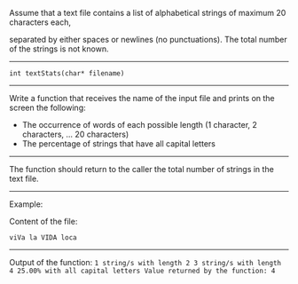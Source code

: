 Assume that a text file contains a list of alphabetical strings of maximum 20 characters each,

separated by either spaces or newlines (no punctuations). The total number of the strings is not known.
______________
`
int textStats(char* filename)
`
______________
Write a function that receives the name of the input file and prints on the screen the following:

- The occurrence of words of each possible length (1 character, 2 characters, ... 20 characters)
- The percentage of strings that have all capital letters
______________
The function should return to the caller the total number of strings in the text file.
______________
Example:

Content of the file: 

`
viVa la VIDA loca
`
______________
Output of the function:
`
1 string/s with length 2
3 string/s with length 4
25.00% with all capital letters Value returned by the function: 4
`
